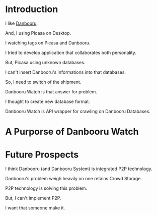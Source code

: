 # Introduction

I like [Danbooru](https://danbooru.donmai.us/).

And, I using Picasa on Desktop.

I watching tags on Picasa and Danbooru.

I tried to develop application that collaborates both personality.

But, Picasa using unknown databases.

I can't insert Danbooru's informations into that databases.

So, I need to switch of the shipment.

Danbooru Watch is that answer for problem.

I thought to create new database format.

Danbooru Watch is API wrapper for crawling on Danbooru Databases.


# A Purporse of Danbooru Watch



# Future Prospects

I think Danbooru (and Danbooru System) is integrated P2P technology.

Danbooru's problem weigh heavily on one retains Crowd Storage.

P2P technology is solving this problem.

But, I can't implement P2P.

I want that someone make it.
